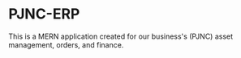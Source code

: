 # PJNC-ERP
This is a MERN application created for our business's (PJNC) asset management, orders, and finance.
